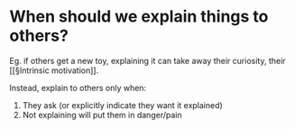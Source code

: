 # When should we explain things to others?
Eg. if others get a new toy, explaining it can take away their curiosity, their [[§Intrinsic motivation]].

Instead, explain to others only when:
1. They ask (or explicitly indicate they want it explained)
2. Not explaining will put them in danger/pain

<!-- #p1 -->

<!-- {BearID:0B9E17B1-DC22-43CC-A439-129665AB27FA-30450-000046C9D9863F31} -->
